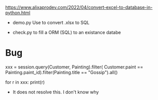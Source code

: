 https://www.alixaprodev.com/2022/04/convert-excel-to-database-in-python.html

* demo.py
Use <sqlite3> to convert .xlsx to SQL


* check.py to fill a ORM (SQL) to an existance databe

# Bug
xxx = session.query(Customer, Painting).filter(
    Customer.paint == Painting.paint_id).filter(Painting.title == "Gossip").all()

for r in xxx:
    print(r)

* It does not resolve this. I don't know why